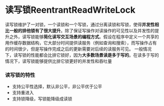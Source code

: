 # 读写锁ReentrantReadWriteLock

读写锁维护了一对锁，一个读锁和一个写锁，通过分离读锁和写锁，使得**并发性相比一般的排他锁有了很大提升**。除了保证写操作对读操作的可见性以及并发性的提升之外，读写锁能够**简化读写交互场景的编程方式**。假设在程序中定义一个共享的用作缓存数据结构，它大部分时间提供读服务（例如查询和搜索），而写操作占有的时间很少，但是写操作完成之后的更新需要对后续的读服务可见。
一般情况下，读写锁的性能都会比排它锁好，因为**大多数场景读是多于写的**。在读多于写的情况下，读写锁能够提供比排它锁更好的并发性和吞吐量

### 读写锁的特性

* 支持公平性选择，默认非公平，非公平优于公平
* 支持重进入
* 支持锁降级，写锁能降级成读锁

